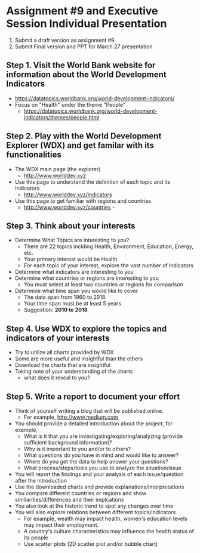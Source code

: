 # Assignment #9 and Executive Session Individual Presentation
1) Submit a draft version as assignment #9 
2) Submit Final version and PPT for March 27 presentation
## Step 1. Visit the World Bank website for information about the World Development Indicators 
- https://datatopics.worldbank.org/world-development-indicators/
- Focus on "Health" under the theme "People"
   - https://datatopics.worldbank.org/world-development-indicators/themes/people.html
## Step 2. Play with the World Development Explorer (WDX) and get familar with its functionalities
- The WDX main page (the explorer) 
    - http://www.worlddev.xyz
- Use this page to understand the definition of each topic and its indicators
    - http://www.worlddev.xyz/indicators
- Use this page to get familiar with regions and countries 
    - http://www.worlddev.xyz/countries    - 
## Step 3. Think about your interests 
- Determine What Topics are interesting to you? 
    - There are 22 topics inclding Health, Environment, Education, Energy, etc.
    - Your primary interest would be Health
    - For each topic of your interest, explore the vast number of indicators 
- Determine what indicators are interesting to you
- Determine what countries or regions are interesting to you
    - You must select at least two countries or regions for comparison
- Determine what time span you would like to cover
    -  The data span from 1960 to 2018
    -  Your time span must be at least 5 years
    -  Suggestion: **2010 to 2018**
## Step 4. Use WDX to explore the topics and indicators of your interests
- Try to utilize all charts provided by WDX 
- Some are more useful and insightful than the others
- Download the charts that are insightful 
- Taking note of your understanding of the charts
    - what does it reveal to you?
## Step 5. Write a report to document your effort
- Think of yourself writing a blog that will be published online. 
    - For example, http://www.medium.com
- You should provide a detailed introduction about the project, for example,
    - What is it that you are investigating/exploring/analyzing (provide sufficient background information)?
    - Why is it important to you and/or to others?
    - What questions do you have in mind and would like to answer?
    - Where do you get the data to help answer your questions?  
    - What process/steps/tools you use to analyze the situation/issue
- You will report the findings and your analysis of each issue/question after the introduction
- Use the downloaded charts and provide explanations/interpretations
- You compare different countries or regions and show similarities/differences and their implcations
- You also look at the historic trend to spot any changes over time
- You will also explore relations between different topics/indicators 
    - For example, wealth may impact health, women's education levels may impact their employment.
    - A country's culture characteristics may influence the health status of its people
    - Use scatter plots (2D scatter plot and/or bubble chart)
